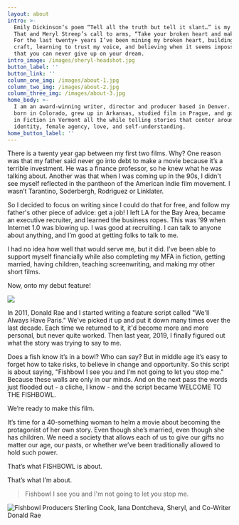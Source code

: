 ```yaml
---
layout: about
intro: >-
  Emily Dickinson‘s poem “Tell all the truth but tell it slant…” is my mantra.
  That and Meryl Streep’s call to arms, “Take your broken heart and make art.”
  For the last twenty+ years I’ve been mining my broken heart, building my
  craft, learning to trust my voice, and believing when it seems impossible,
  that you can never give up on your dream.
intro_image: /images/sheryl-headshot.jpg
button_label: ''
button_link: ''
column_one_img: /images/about-1.jpg
column_two_img: /images/about-2.jpg
column_three_img: /images/about-3.jpg
home_body: >-
  I am an award-winning writer, director and producer based in Denver. I was
  born in Colorado, grew up in Arkansas, studied film in Prague, and got my MFA
  in Fiction in Vermont all the while telling stories that center around
  identity, female agency, love, and self-understanding.
home_button_label: ''
---
```

There is a twenty year gap between my first two films. Why? One reason was that my father said never go into debt to make a movie because it’s a terrible investment. He was a finance professor, so he knew what he was talking about. Another was that when I was coming up in the 90s, I didn't see myself reflected in the pantheon of the American Indie film movement. I wasn’t Tarantino, Soderbergh, Rodriguez or Linklater.

So I decided to focus on writing since I could do that for free, and follow my father's other piece of advice: get a job! I left LA for the Bay Area,  became an executive recruiter, and learned the business ropes. This was ‘99 when Internet 1.0 was blowing up. I was good at recruiting. I can talk to anyone about anything, and I’m good at getting folks to talk to me.

I had no idea how well that would serve me, but it did. I’ve been able to support myself financially while also completing my MFA in fiction, getting married, having children, teaching screenwriting, and making my other short films.

Now, onto my debut feature!

![](/images/lily-n-rose-3.jpg)

In 2011, Donald Rae and I started writing a feature script called "We'll Always Have Paris." We've picked it up and put it down many times over the last decade. Each time we returned to it, it'd become more and more personal, but never quite worked. Then last year, 2019, I finally figured out what the story was trying to say to me.

Does a fish know it’s in a bowl? Who can say? But in middle age it’s easy to forget how to take risks, to believe in change and opportunity. So this script is about saying, "Fishbowl I see you and I’m not going to let you stop me." Because these walls are only in our minds. And on the next pass the words just flooded out - a cliche, I know - and the script became WELCOME TO THE FISHBOWL.

We’re ready to make this film.

It’s time for a 40-something woman to helm a movie about becoming the protagonist of her own story. Even though she’s married, even though she has children. We need a society that allows each of us to give our gifts no matter our age, our pasts, or whether we’ve been traditionally allowed to hold such power.

That’s what FISHBOWL is about.

That’s what I’m about.

> Fishbowl I see you and I'm not going to let you stop me.

![](/images/fb-team-photo.jpg "Fishbowl Producers Sterling Cook, Iana Dontcheva, Sheryl, and Co-Writer Donald Rae")

![]()